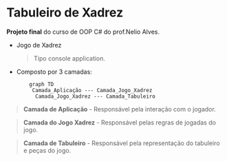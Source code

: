 # Tabuleiro de Xadrez

**Projeto final** do curso de OOP C# do prof.Nelio Alves.

- Jogo de Xadrez
	> Tipo console application.


- Composto por 3 camadas:

	 ```mermaid					
         graph TD
          Camada_Aplicação --- Camada_Jogo_Xadrez
           Camada_Jogo_Xadrez --- Camada_Tabuleiro
   ```
 > **Camada de Aplicação** - Responsável pela interação com o jogador.
 
 >  **Camada do Jogo Xadrez** - Responsável pelas regras de jogadas do jogo.

 > **Camada de Tabuleiro** - Responsável pela representação do tabuleiro e peças do jogo.